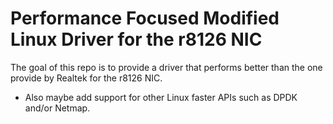 # Performance Focused Modified Linux Driver for the r8126 NIC
The goal of this repo is to provide a driver that performs better than the one provide by Realtek for the r8126 NIC.
* Also maybe add support for other Linux faster APIs such as DPDK and/or Netmap.
